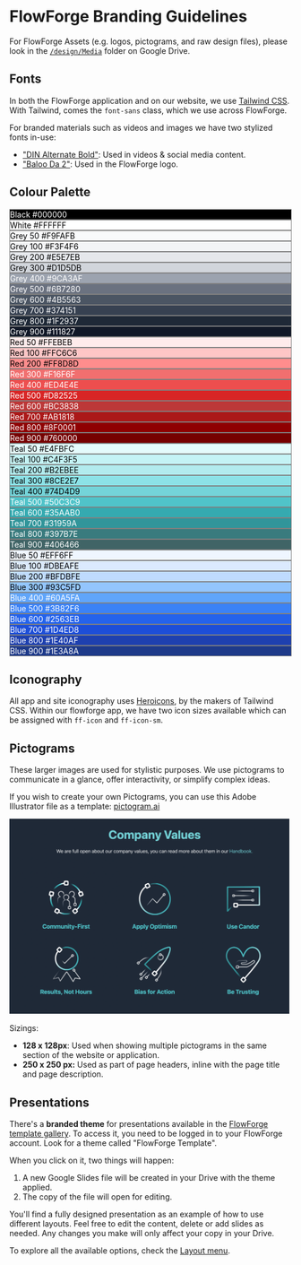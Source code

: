 # FlowForge Branding Guidelines

For FlowForge Assets (e.g. logos, pictograms, and raw design files), please look in the [`/design/Media`](https://drive.google.com/drive/u/1/folders/1guBnBUrIiRXuK6vsik_NIXIhtE1cZRRa) folder on Google Drive.
## Fonts

In both the FlowForge application and on our website, we use [Tailwind CSS](https://tailwindcss.com/). With Tailwind, comes the `font-sans` class, which we use across FlowForge.

For branded materials such as videos and images we have two stylized fonts in-use:

- ["DIN Alternate Bold"](https://fontsgeek.com/fonts/DIN-Alternate-Bold): Used in videos & social media content.
- ["Baloo Da 2"](https://fonts.google.com/specimen/Baloo+Da+2): Used in the FlowForge logo.
## Colour Palette

<div class="space-y-6">
    <div class="grid gap-x-2 grid-cols-2">
        <div class="flex justify-between px-3 py-1.5 rounded" style="border: 1px solid grey; background-color: black; color: white;">
            <span>Black</span>
            <span class="font-mono">#000000</span>
        </div>
        <div class="flex justify-between px-3 py-1.5 rounded" style="border: 1px solid grey; background-color: white; color: black;">
            <span>White</span>
            <span class="font-mono">#FFFFFF</span>
        </div>
    </div>
    <div class="grid gap-2 grid-cols-2">
        <div class="flex justify-between px-3 py-1.5 rounded" style="border: 1px solid grey; background-color: #F9FAFB; color: black;">
            <span>Grey 50</span>
            <span class="font-mono">#F9FAFB</span>
        </div>
        <div class="flex justify-between px-3 py-1.5 rounded" style="border: 1px solid grey; background-color: #F3F4F6; color: black;">
            <span>Grey 100</span>
            <span class="font-mono">#F3F4F6</span>
        </div>
        <div class="flex justify-between px-3 py-1.5 rounded" style="border: 1px solid grey; background-color: #E5E7EB; color: black;">
            <span>Grey 200</span>
            <span class="font-mono">#E5E7EB</span>
        </div>
        <div class="flex justify-between px-3 py-1.5 rounded" style="border: 1px solid grey; background-color: #D1D5DB; color: black;">
            <span>Grey 300</span>
            <span class="font-mono">#D1D5DB</span>
        </div>
        <div class="flex justify-between px-3 py-1.5 rounded" style="border: 1px solid grey; background-color: #9CA3AF; color: white;">
            <span>Grey 400</span>
            <span class="font-mono">#9CA3AF</span>
        </div>
        <div class="flex justify-between px-3 py-1.5 rounded" style="border: 1px solid grey; background-color: #6B7280; color: white;">
            <span>Grey 500</span>
            <span class="font-mono">#6B7280</span>
        </div>
        <div class="flex justify-between px-3 py-1.5 rounded" style="border: 1px solid grey; background-color: #4B5563; color: white;">
            <span>Grey 600</span>
            <span class="font-mono">#4B5563</span>
        </div>
        <div class="flex justify-between px-3 py-1.5 rounded" style="border: 1px solid grey; background-color: #374151; color: white;">
            <span>Grey 700</span>
            <span class="font-mono">#374151</span>
        </div>
        <div class="flex justify-between px-3 py-1.5 rounded" style="border: 1px solid grey; background-color: #1F2937; color: white;">
            <span>Grey 800</span>
            <span class="font-mono">#1F2937</span>
        </div>
        <div class="flex justify-between px-3 py-1.5 rounded" style="border: 1px solid grey; background-color: #111827; color: white;">
            <span>Grey 900</span>
            <span class="font-mono">#111827</span>
        </div>
    </div>
    <div class="grid gap-2 grid-cols-2">
        <div class="flex justify-between px-3 py-1.5 rounded" style="border: 1px solid grey; background-color: #FFEBEB; color: black;">
            <span>Red 50</span>
            <span class="font-mono">#FFEBEB</span>
        </div>
        <div class="flex justify-between px-3 py-1.5 rounded" style="border: 1px solid grey; background-color: #FFC6C6; color: black;">
            <span>Red 100</span>
            <span class="font-mono">#FFC6C6</span>
        </div>
        <div class="flex justify-between px-3 py-1.5 rounded" style="border: 1px solid grey; background-color: #FF8D8D; color: black;">
            <span>Red 200</span>
            <span class="font-mono">#FF8D8D</span>
        </div>
        <div class="flex justify-between px-3 py-1.5 rounded" style="border: 1px solid grey; background-color: #F16F6F; color: white;">
            <span>Red 300</span>
            <span class="font-mono">#F16F6F</span>
        </div>
        <div class="flex justify-between px-3 py-1.5 rounded" style="border: 1px solid grey; background-color: #ED4E4E; color: white;">
            <span>Red 400</span>
            <span class="font-mono">#ED4E4E</span>
        </div>
        <div class="flex justify-between px-3 py-1.5 rounded" style="border: 1px solid grey; background-color: #D82525; color: white;">
            <span>Red 500</span>
            <span class="font-mono">#D82525</span>
        </div>
        <div class="flex justify-between px-3 py-1.5 rounded" style="border: 1px solid grey; background-color: #BC3838; color: white;">
            <span>Red 600</span>
            <span class="font-mono">#BC3838</span>
        </div>
        <div class="flex justify-between px-3 py-1.5 rounded" style="border: 1px solid grey; background-color: #AB1818; color: white;">
            <span>Red 700</span>
            <span class="font-mono">#AB1818</span>
        </div>
        <div class="flex justify-between px-3 py-1.5 rounded" style="border: 1px solid grey; background-color: #8F0001; color: white;">
            <span>Red 800</span>
            <span class="font-mono">#8F0001</span>
        </div>
        <div class="flex justify-between px-3 py-1.5 rounded" style="border: 1px solid grey; background-color: #760000; color: white;">
            <span>Red 900</span>
            <span class="font-mono">#760000</span>
        </div>
    </div>
    <div class="grid gap-2 grid-cols-2">
        <div class="flex justify-between px-3 py-1.5 rounded" style="border: 1px solid grey; background-color: #E4FBFC; color: black;">
            <span>Teal 50</span>
            <span class="font-mono">#E4FBFC</span>
        </div>
        <div class="flex justify-between px-3 py-1.5 rounded" style="border: 1px solid grey; background-color: #C4F3F5; color: black;">
            <span>Teal 100</span>
            <span class="font-mono">#C4F3F5</span>
        </div>
        <div class="flex justify-between px-3 py-1.5 rounded" style="border: 1px solid grey; background-color: #B2EBEE; color: black;">
            <span>Teal 200</span>
            <span class="font-mono">#B2EBEE</span>
        </div>
        <div class="flex justify-between px-3 py-1.5 rounded" style="border: 1px solid grey; background-color: #8CE2E7; color: black;">
            <span>Teal 300</span>
            <span class="font-mono">#8CE2E7</span>
        </div>
        <div class="flex justify-between px-3 py-1.5 rounded" style="border: 1px solid grey; background-color: #74D4D9; color: black;">
            <span>Teal 400</span>
            <span class="font-mono">#74D4D9</span>
        </div>
        <div class="flex justify-between px-3 py-1.5 rounded" style="border: 1px solid grey; background-color: #50C3C9; color: white;">
            <span>Teal 500</span>
            <span class="font-mono">#50C3C9</span>
        </div>
        <div class="flex justify-between px-3 py-1.5 rounded" style="border: 1px solid grey; background-color: #35AAB0; color: white;">
            <span>Teal 600</span>
            <span class="font-mono">#35AAB0</span>
        </div>
        <div class="flex justify-between px-3 py-1.5 rounded" style="border: 1px solid grey; background-color: #31959A; color: white;">
            <span>Teal 700</span>
            <span class="font-mono">#31959A</span>
        </div>
        <div class="flex justify-between px-3 py-1.5 rounded" style="border: 1px solid grey; background-color: #397B7E; color: white;">
            <span>Teal 800</span>
            <span class="font-mono">#397B7E</span>
        </div>
        <div class="flex justify-between px-3 py-1.5 rounded" style="border: 1px solid grey; background-color: #406466; color: white;">
            <span>Teal 900</span>
            <span class="font-mono">#406466</span>
        </div>
    </div>
    <div class="grid gap-2 grid-cols-2">
        <div class="flex justify-between px-3 py-1.5 rounded" style="border: 1px solid grey; background-color: #EFF6FF; color: black;">
            <span>Blue 50</span>
            <span class="font-mono">#EFF6FF</span>
        </div> 
        <div class="flex justify-between px-3 py-1.5 rounded" style="border: 1px solid grey; background-color: #DBEAFE; color: black;">
            <span>Blue 100</span>
            <span class="font-mono">#DBEAFE</span>
        </div>
        <div class="flex justify-between px-3 py-1.5 rounded" style="border: 1px solid grey; background-color: #BFDBFE; color: black;">
            <span>Blue 200</span>
            <span class="font-mono">#BFDBFE</span>
        </div>
        <div class="flex justify-between px-3 py-1.5 rounded" style="border: 1px solid grey; background-color: #93C5FD; color: black;">
            <span>Blue 300</span>
            <span class="font-mono">#93C5FD</span>
        </div>
        <div class="flex justify-between px-3 py-1.5 rounded" style="border: 1px solid grey; background-color: #60A5FA; color: white;">
            <span>Blue 400</span>
            <span class="font-mono">#60A5FA</span>
        </div>
        <div class="flex justify-between px-3 py-1.5 rounded" style="border: 1px solid grey; background-color: #3B82F6; color: white;">
            <span>Blue 500</span>
            <span class="font-mono">#3B82F6</span>
        </div>
        <div class="flex justify-between px-3 py-1.5 rounded" style="border: 1px solid grey; background-color: #2563EB; color: white;">
            <span>Blue 600</span>
            <span class="font-mono">#2563EB</span>
        </div>
        <div class="flex justify-between px-3 py-1.5 rounded" style="border: 1px solid grey; background-color: #1D4ED8; color: white;">
            <span>Blue 700</span>
            <span class="font-mono">#1D4ED8</span>
        </div>
        <div class="flex justify-between px-3 py-1.5 rounded" style="border: 1px solid grey; background-color: #1E40AF; color: white;">
            <span>Blue 800</span>
            <span class="font-mono">#1E40AF</span>
        </div>
        <div class="flex justify-between px-3 py-1.5 rounded" style="border: 1px solid grey; background-color: #1E3A8A; color: white;">
            <span>Blue 900</span>
            <span class="font-mono">#1E3A8A</span>
        </div>
    </div>
</div>

## Iconography

All app and site iconography uses [Heroicons](https://heroicons.com/), by the makers of Tailwind CSS. Within our flowforge app, we have two icon sizes available which can be assigned with `ff-icon` and `ff-icon-sm`.

## Pictograms

These larger images are used for stylistic purposes. We use pictograms to communicate in a glance, offer interactivity, or simplify complex ideas.

If you wish to create your own Pictograms, you can use this Adobe Illustrator file as a template:
[pictogram.ai](https://drive.google.com/drive/u/1/folders/1guBnBUrIiRXuK6vsik_NIXIhtE1cZRRa)

<img width="500" alt="An example showing how Pictograms are used in the 'Company Values' section of the FlowForge website" src="../images/pictograms_example.png">

Sizings:

- **128 x 128px**: Used when showing multiple pictograms in the same section of the website or application.
- **250 x 250 px:** Used as part of page headers, inline with the page title and page description.

## Presentations

There's a **branded theme** for presentations available in the [FlowForge template gallery](https://docs.google.com/presentation/u/0/?tgif=d&ftv=1). To access it, you need to be logged in to your FlowForge account. Look for a theme called "FlowForge Template".

When you click on it, two things will happen:   
1. A new Google Slides file will be created in your Drive with the theme applied.
2. The copy of the file will open for editing.

You'll find a fully designed presentation as an example of how to use different layouts. Feel free to edit the content, delete or add slides as needed. Any changes you make will only affect your copy in your Drive.

To explore all the available options, check the [Layout menu](https://support.google.com/docs/answer/1705254?hl=en&ref_topic=19434&sjid=8039782987794605660-EU#zippy=%2Cchange-layout:~:text=your%20theme%20colors-,Change%20layout,-A%20layout%20is).